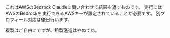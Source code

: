 これはAWSのBedrock Claudeに問い合わせて結果を返すものです。
実行にはAWSのBedrockを実行できるAWSキーが設定されていることが必要です。
別プロフィール対応は後日行います。

複製はご自由にですが、租製濫造はやめてね。

